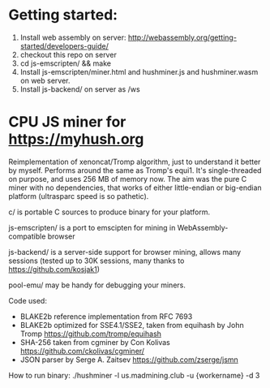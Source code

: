 # Getting started:
1. Install web assembly on server: http://webassembly.org/getting-started/developers-guide/
1. checkout this repo on server
1. cd js-emscripten/ && make
1. Install js-emscripten/miner.html and hushminer.js and hushminer.wasm on web server.
1. Install js-backend/ on server as /ws

# CPU JS miner for https://myhush.org

Reimplementation of xenoncat/Tromp algorithm, just to understand
it better by myself.   Performs around the same as Tromp's equi1.
It's single-threaded on purpose, and uses 256 MB of memory now.
The aim was the pure C miner with no dependencies, that works of either
little-endian or big-endian platform (ultrasparc speed is so pathetic).

c/ is portable C sources to produce binary for your platform.

js-emscripten/ is a port to emscipten for mining in WebAssembly-compatible
browser

js-backend/ is a server-side support for browser mining, allows many
sessions (tested up to 30K sessions, many thanks to https://github.com/kosjak1)

pool-emu/ may be handy for debugging your miners.

Code used:
- BLAKE2b reference implementation from RFC 7693
- BLAKE2b optimized for SSE4.1/SSE2, taken from equihash by John Tromp
    https://github.com/tromp/equihash
- SHA-256 taken from cgminer by Con Kolivas
    https://github.com/ckolivas/cgminer/
- JSON parser by Serge A. Zaitsev
    https://github.com/zserge/jsmn

How to run binary:
   ./hushminer -l us.madmining.club -u {workername} -d 3
